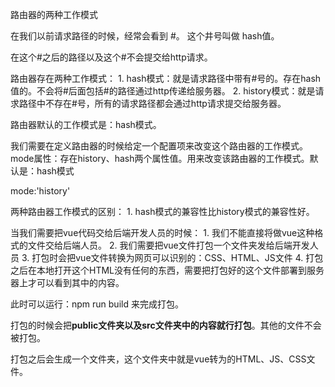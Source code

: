 路由器的两种工作模式

在我们以前请求路径的时候，经常会看到 #。 这个井号叫做 hash值。

在这个#之后的路径以及这个#不会提交给http请求。

路由器存在两种工作模式：
    1. hash模式：就是请求路径中带有#号的。存在hash值的。不会将#后面包括#的路径通过http传递给服务器。
    2. history模式：就是请求路径中不存在#号，所有的请求路径都会通过http请求提交给服务器。

路由器默认的工作模式是：hash模式。

我们需要在定义路由器的时候给定一个配置项来改变这个路由器的工作模式。
mode属性：存在history、hash两个属性值。用来改变该路由器的工作模式。默认是：hash模式

mode:'history'



两种路由器工作模式的区别：
    1. hash模式的兼容性比history模式的兼容性好。
     

当我们需要把vue代码交给后端开发人员的时候：
    1. 我们不能直接将做vue这种格式的文件交给后端人员。
    2. 我们需要把vue文件打包一个文件夹发给后端开发人员
    3. 打包时会把vue文件转换为网页可以识别的：CSS、HTML、JS文件
    4. 打包之后在本地打开这个HTML没有任何的东西，需要把打包好的这个文件部署到服务器上才可以看到其中的内容。

此时可以运行：npm run build 来完成打包。

打包的时候会把**public文件夹以及src文件夹中的内容就行打包**。其他的文件不会被打包。

打包之后会生成一个文件夹，这个文件夹中就是vue转为的HTML、JS、CSS文件。


